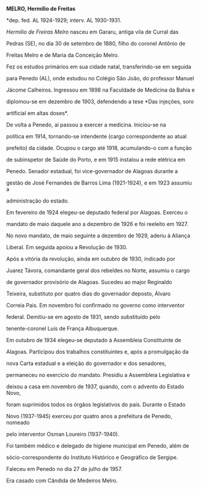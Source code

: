 **MELRO, Hermílio de Freitas**



\*dep. fed. AL 1924-1929; interv. AL 1930-1931.



*Hermílio de Freiras Melro* nasceu em Gararu, antiga vila de Curral das

Pedras (SE), no dia 30 de setembro de 1880, filho do coronel Antônio de

Freitas Melro e de Maria da Conceição Melro.



Fez os estudos primários em sua cidade natal, transferindo-se em seguida

para Penedo (AL), onde estudou no Colégio São João, do professor Manuel

Jácome Calheiros. Ingressou em 1898 na Faculdade de Medicina da Bahia e

diplomou-se em dezembro de 1903, defendendo a tese *Das injeções, soro

artificial em altas doses*.



De volta a Penedo, aí passou a exercer a medicina. Iniciou-se na

política em 1914, tornando-se intendente (cargo correspondente ao atual

prefeito) da cidade. Ocupou o cargo até 1918, acumulando-o com a função

de subinspetor de Saúde do Porto, e em 1915 instalou a rede elétrica em

Penedo. Senador estadual, foi vice-governador de Alagoas durante a

gestão de José Fernandes de Barros Lima (1921-1924), e em 1923 assumiu a

administração do estado.



Em fevereiro de 1924 elegeu-se deputado federal por Alagoas. Exerceu o

mandato de maio daquele ano a dezembro de 1926 e foi reeleito em 1927.

No novo mandato, de maio seguinte a dezembro de 1929, aderiu à Aliança

Liberal. Em seguida apoiou a Revolução de 1930.



Após a vitória da revolução, ainda em outubro de 1930, indicado por

Juarez Távora, comandante geral dos rebeldes no Norte, assumiu o cargo

de governador provisório de Alagoas. Sucedeu ao major Reginaldo

Teixeira, substituto por quatro dias do governador deposto, Álvaro

Correia Pais. Em novembro foi confirmado no governo como interventor

federal. Demitiu-se em agosto de 1931, sendo substituído pelo

tenente-coronel Luís de França Albuquerque.



Em outubro de 1934 elegeu-se deputado à Assembleia Constituinte de

Alagoas. Participou dos trabalhos constituintes e, após a promulgação da

nova Carta estadual e a eleição do governador e dos senadores,

permaneceu no exercício do mandato. Presidiu a Assembleia Legislativa e

deixou a casa em novembro de 1937, quando, com o advento do Estado Novo,

foram suprimidos todos os órgãos legislativos do país. Durante o Estado

Novo (1937-1945) exerceu por quatro anos a prefeitura de Penedo, nomeado

pelo interventor Osman Loureiro (1937-1940).



Foi também médico e delegado de higiene municipal em Penedo, além de

sócio-correspondente do Instituto Histórico e Geográfico de Sergipe.



Faleceu em Penedo no dia 27 de julho de 1957.



Era casado com Cândida de Medeiros Melro.



